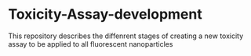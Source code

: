 # Toxicity-Assay-development
This repository describes the diffenrent stages of creating a new toxicity assay to be applied to all fluorescent nanoparticles
